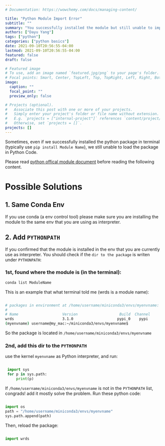 ```yaml
---
# Documentation: https://wowchemy.com/docs/managing-content/

title: "Python Module Import Error"
subtitle: ""
summary: "You successfully installed the module but still unable to import it"
authors: ["Dayu Yang"]
tags: ["python"]
categories: ["python basics"]
date: 2021-09-10T20:56:55-04:00
lastmod: 2021-09-10T20:56:55-04:00
featured: false
draft: false

# Featured image
# To use, add an image named `featured.jpg/png` to your page's folder.
# Focal points: Smart, Center, TopLeft, Top, TopRight, Left, Right, BottomLeft, Bottom, BottomRight.
image:
  caption: ""
  focal_point: ""
  preview_only: false

# Projects (optional).
#   Associate this post with one or more of your projects.
#   Simply enter your project's folder or file name without extension.
#   E.g. `projects = ["internal-project"]` references `content/project/deep-learning/index.md`.
#   Otherwise, set `projects = []`.
projects: []
---
```



Sometimes, even if we successfully installed the python package in terminal (typically use `pip install Module Name`), we still unable to load the package in Python Code. 

Please read [python offical module document](https://docs.python.org/zh-cn/3/tutorial/modules.html#the-module-search-path) before reading the following content.

# Possible Solutions

## 1. Same Conda Env
If you use conda (a env control tool)
please make sure you are installing the module to the same env that you are using as interpreter.


## 2. Add `PYTHONPATH`

If you confirmed that the module is installed in the env that you are currently use as interpreter. You should check if the `dir to the package` is writen under `PYTHONPATH`:

### 1st, found where the module is (in the terminal):

```bash
conda list ModuleName

```

This is an example that what terminal told me (wrds is a module name):

```bash

# packages in environment at /home/username/miniconda3/envs/myenvname:
#
# Name                    Version                   Build  Channel
wrds                      3.1.0                    pypi_0    pypi
(myenvname) username@my_mac:~/miniconda3/envs/myenvname$

```

So the package is located in `/home/username/miniconda3/envs/myenvname`

### 2nd, add this dir to the `PYTHONPATH`

use the kernel `myenvname` as Python interpreter, and run:

```python

 import sys
 for p in sys.path:
     print(p)

```

If `/home/username/miniconda3/envs/myenvname` is not in the `PYTHONPATH` list, congrads! add it mostly solve the problem. Run these python code:

```python

import os
path = "/home/username/miniconda3/envs/myenvname"
sys.path.append(path)

```

Then, reload the package:

```python

import wrds


```
